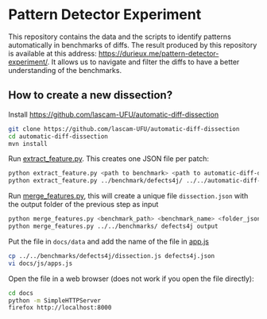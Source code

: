 # Pattern Detector Experiment

This repository contains the data and the scripts to identify patterns automatically in benchmarks of diffs.
The result produced by this repository is available at this address: https://durieux.me/pattern-detector-experiment/.
It allows us to navigate and filter the diffs to have a better understanding of the benchmarks.


## How to create a new dissection?

Install <https://github.com/lascam-UFU/automatic-diff-dissection>

```bash
git clone https://github.com/lascam-UFU/automatic-diff-dissection
cd automatic-diff-dissection
mvn install
```

Run [extract_feature.py](https://github.com/tdurieux/pattern-detector-experiment/blob/master/script/extract_feature.py). This creates one JSON file per patch:

```bash
python extract_feature.py <path to benchmark> <path to automatic-diff-dissection> <output folder>
python extract_feature.py ../benchmark/defects4j/ ../../automatic-diff-dissection/ output
```

Run [merge_features.py](https://github.com/tdurieux/pattern-detector-experiment/blob/master/script/merge_features.py), this will create a unique file `dissection.json` with the output folder of the previous step as input

```bash
python merge_features.py <benchmark_path> <benchmark_name> <folder_json>
python merge_features.py ../../benchmarks/ defects4j output
```

Put the file in `docs/data` and add the name of the file in [app.js](https://github.com/tdurieux/pattern-detector-experiment/blob/master/docs/js/app.js#L200)

```bash
cp ../../benchmarks/defects4j/dissection.js defects4j.json
vi docs/js/apps.js
```

Open the file in a web browser (does not work if you open the file directly):

```bash
cd docs
python -m SimpleHTTPServer
firefox http://localhost:8000
```


